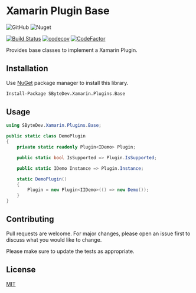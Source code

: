 # Xamarin Plugin Base
![GitHub](https://img.shields.io/github/license/SByteDev/Net.Xamarin.Plugins.Base.svg)
![Nuget](https://img.shields.io/nuget/v/SByteDev.Xamarin.Plugins.Base.svg)

[![Build Status](https://travis-ci.org/SByteDev/Net.Xamarin.Plugins.Base.svg?branch=master)](https://travis-ci.org/SByteDev/Net.Xamarin.Plugins.Base)
[![codecov](https://codecov.io/gh/SByteDev/Net.Xamarin.Plugins.Base/branch/master/graph/badge.svg)](https://codecov.io/gh/SByteDev/Net.Xamarin.Plugins.Base)
[![CodeFactor](https://www.codefactor.io/repository/github/sbytedev/net.xamarin.plugins.base/badge)](https://www.codefactor.io/repository/github/sbytedev/net.xamarin.plugins.base)

Provides base classes to implement a Xamarin Plugin.

## Installation

Use [NuGet](https://www.nuget.org) package manager to install this library.

```bash
Install-Package SByteDev.Xamarin.Plugins.Base
```

## Usage
```cs
using SByteDev.Xamarin.Plugins.Base;

public static class DemoPlugin
{
    private static readonly Plugin<IDemo> Plugin;

    public static bool IsSupported => Plugin.IsSupported;

    public static IDemo Instance => Plugin.Instance;

    static DemoPlugin()
    {
        Plugin = new Plugin<IIDemo>(() => new Demo());
    }
}
```

## Contributing
Pull requests are welcome. For major changes, please open an issue first to discuss what you would like to change.

Please make sure to update the tests as appropriate.

## License
[MIT](https://choosealicense.com/licenses/mit/)

